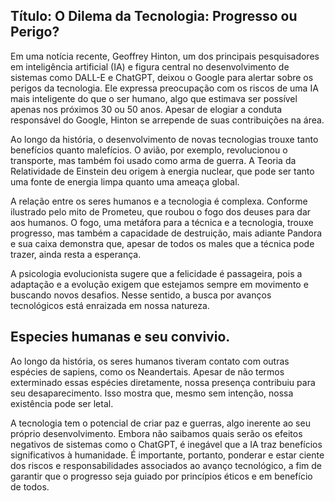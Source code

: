 ## Título: O Dilema da Tecnologia: Progresso ou Perigo?

Em uma notícia recente, Geoffrey Hinton, um dos principais pesquisadores em inteligência artificial (IA) e figura central no desenvolvimento de sistemas como DALL-E e ChatGPT, deixou o Google para alertar sobre os perigos da tecnologia. Ele expressa preocupação com os riscos de uma IA mais inteligente do que o ser humano, algo que estimava ser possível apenas nos próximos 30 ou 50 anos. Apesar de elogiar a conduta responsável do Google, Hinton se arrepende de suas contribuições na área.

Ao longo da história, o desenvolvimento de novas tecnologias trouxe tanto benefícios quanto malefícios. O avião, por exemplo, revolucionou o transporte, mas também foi usado como arma de guerra. A Teoria da Relatividade de Einstein deu origem à energia nuclear, que pode ser tanto uma fonte de energia limpa quanto uma ameaça global.

A relação entre os seres humanos e a tecnologia é complexa. Conforme ilustrado pelo mito de Prometeu, que roubou o fogo dos deuses para dar aos humanos. O fogo, uma metáfora para a técnica e a tecnologia, trouxe progresso, mas também a capacidade de destruição, mais adiante Pandora e sua caixa demonstra que, apesar de todos os males que a técnica pode trazer, ainda resta a esperança.

A psicologia evolucionista sugere que a felicidade é passageira, pois a adaptação e a evolução exigem que estejamos sempre em movimento e buscando novos desafios. Nesse sentido, a busca por avanços tecnológicos está enraizada em nossa natureza.

## Especies humanas e seu convivio.

Ao longo da história, os seres humanos tiveram contato com outras espécies de sapiens, como os Neandertais. Apesar de não termos exterminado essas espécies diretamente, nossa presença contribuiu para seu desaparecimento. Isso mostra que, mesmo sem intenção, nossa existência pode ser letal.

A tecnologia tem o potencial de criar paz e guerras, algo inerente ao seu próprio desenvolvimento. Embora não saibamos quais serão os efeitos negativos de sistemas como o ChatGPT, é inegável que a IA traz benefícios significativos à humanidade. É importante, portanto, ponderar e estar ciente dos riscos e responsabilidades associados ao avanço tecnológico, a fim de garantir que o progresso seja guiado por princípios éticos e em benefício de todos.